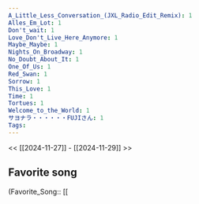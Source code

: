 ```yaml
---
A_Little_Less_Conversation_(JXL_Radio_Edit_Remix): 1
Alles_Em_Lot: 1
Don't_wait: 1
Love_Don't_Live_Here_Anymore: 1
Maybe_Maybe: 1
Nights_On_Broadway: 1
No_Doubt_About_It: 1
One_Of_Us: 1
Red_Swan: 1
Sorrow: 1
This_Love: 1
Time: 1
Tortues: 1
Welcome_to_the_World: 1
サヨナラ・・・・・・FUJIさん: 1
Tags: 
---
```

 << [[2024-11-27]] - [[2024-11-29]] >> 
## Favorite song
(Favorite_Song:: [[

